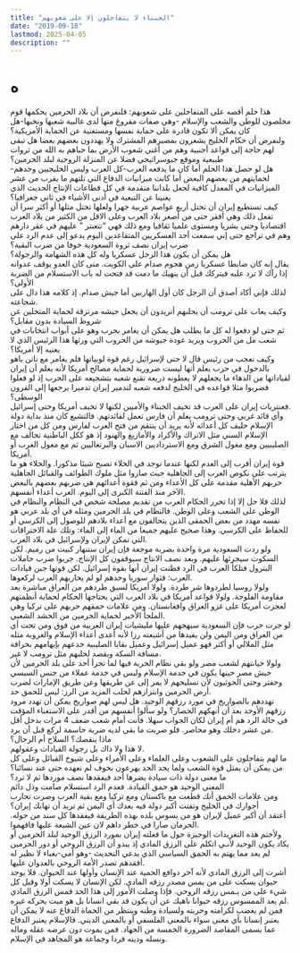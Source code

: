 ```yaml
---
title: "الجبناء لا يتفاحلون إلا على شعوبهم"
date: "2019-09-18"
lastmod: 2025-04-05
description: ""
---
```

# **ه**

هذا حلم أقصه على المتفاحلين على شعوبهم: فلنفرض أن بلاد الحرمين يحكمها قوم مخلصون للوطن والشعب والإسلام -وهي صفات مفروغ منها لدى غالبية شعبها ونخبها-هل كان يمكن ألا تكون قادرة على حماية نفسها ومستغنية عن الحماية الأمريكية؟  
ولنفرض أن حكام الخليج يشعرون بمصيرهم المشترك ولا يهددون بعضهم بعضا هل تبقى لهم حاجة إلى قواعد أجنبية وهم من أغني شعوب الأرض بما حباهم به الله من ثروات طبيعية وموقع جيوسراتيجي فضلا عن المنزلة الروحية لبلد الحرمين؟  
هل لو حصل هذا الحلم أما كان ما يدفعه العرب-كل العرب وليس الخليجيين وحدهم- لحمايتهم من بعضهم البعض أما كانت ميزانيات الدفاع التي تلتهم ما يقرب من عشر الميزانيات في المعدل كافية لجعل بلداننا متقدمة في كل قطاعات الإنتاج الحديث الذي يغنينا عن التبعية في أدنى الأشياء في ثاني جغرافيا؟  
كيف تستطيع إيران أن تحتل أربع عواصم عربية جهرا ولعلها تحتل مثلها أو أكثر سرا أن تفعل ذلك وهي أفقر حتى من أصغر بلاد العرب وعلى الاقل من الكثير من بلاد العرب اقتصاديا وحتى بشريا ومستوى علميا ثقافيا ومع ذلك فهي “تتعنتر ” عليهم في عقر دارهم وهم في تراجع حتى إني سمعت أحد العسكريين المتقاعدين اليوم يدعو إلى عدم الرد على ضرب إيران نصف ثروة السعودية خوفا من ضرب البقية؟  
هل يمكن أن يكون هذا الرجل عسكريا وله كل هذه الشهامة والرجولة؟  
يقال إنه كان ضابطا عسكريا زمن هجوم صدام على الكويت. متى كان العدو يوقف عدوانه إذا رآك لا ترد عليه فيتركك قبل أن ينهيك ما دمت قد فتحت له باب الاستسلام من الضربة الأولى؟  
لذلك فإني أكاد أصدق أن الرجل كان أول الهاربين أما جيش صدام. إذ كلامه هذا دال على شجاعته.  
وكيف يعاب على ترومب أن يحلبهم أتريدون أن يجعل جيشه مرتزقة لحماية المتخلين عن شروط السيادة بدون مقابل؟  
ثم حتى لو دفعوا له كل ما يطلب هل يمكن أن يغامر بحرب وهو على أبواب انتخابات في شعب مل من الحروب ويريد عودة جيوشه من الحروب التي ورثها هذا الرئيس الذي لا يعنيه إلا أمريكا؟  
وكيف نعجب من رئيس قال لا حتى لإسرائيل رغم قوة لوبياتها فلم يغامر مع ناتن ياهو بالدخول في حرب يعلم أنها ليست ضرورية لحماية مصالح أمريكا لأنه يعلم أن إيران لقياداتها من الدهاء ما يجعلهم لا يعطونه ذريعة تقنع شعبه بتشجيعه على الحرب إذ لو فعلوا فضربوا مثلا قواعده في الخليج لدفعه شعبه لتدمير إيران تدميرا يرجعها إلى القرون الوسطى؟  
فعنتريات إيران على العرب قد تخيف الجبناء والأميين لكنها لا تخيف أمريكا وحتى إسرائيل.  
وأي قائد غربي وحتى ترومب يعلم أن فارس تعمل لفائدتهم. فالتشيع كان منذ بداية دولة الإسلام حليف كل أعدائه لأنه يريد أن ينتقم من فتح العرب لفارس ومن كل من اختار الإسلام السني مثل الاتراك والأكراد والأمازيغ والهنود إذ هو ككل الباطنية تحالف مع الصليبيين ومع مغول الشرق ومع الاسترداديين الاسبان والبرتغاليين ثم مع مغول الغرب أو أمريكا.  
قوة إيران أقرب إلى العدم لكنها عندما توجد في الخلاء تصبح شيئا مذكورا. والخلاء هو ما يترتب على نكوص العرب إلى الجاهلية حيث صاروا مثل ملوك الطوائف والقبائل الجاهلية حربهم الأهلية مقدمة على كل الأعداء ومن ثم فقوة أعدائهم هي ضربهم بعضهم بالبعض الآخر منذ الفتنة الكبرى إلى اليوم. العرب أعداء أنفسهم.  
لذلك فلا حل إلا إذا تحرر الحكام العرب من تقديم مصلحة شخص في النظام والنظام في الوطن على الشعب وعلى الوطن. فالنظام في بلد الحرمين ومثله في أي بلد عربي هو نفسه مهدد من بعض الحمقى الذين يتحالفون مع أعداء بلادهم للوصول إلى الكرسي أو للحفاظ على الكرسي. وهذا صحيح عليهم جميعا من الماء إلى الماء: وتلك علة الاختراقات التي تمكن لإيران ولإسرائيل في بلاد العرب.  
ولو ردت السعودية مرة واحدة بضربة موجعة فإن إيران ستنهار كبيت من رميم. لكن السكوت سيجرئها عليهم. وبعد نصف الانتاج سيوقفون كل الإنتاج. جربوا ضرب حاملات البترول فتلكأ العرب في الرد فظنت إيران أنها بقوة إسرائيل. لكن قوتها جبن قيادات العرب: فثوار سوريا وحدهم لو لم يحاربهم العرب لركعوها.  
ولولا روسيا لطردوها شر طردة. ولولا أمريكا لسبق طردهم من العراق مباشرة بعد مقاومة الفلوجة. ولولا قواعد أمريكا في بلاد العرب التي يحتاجها الحكام لحماية أنظمتهم لعجزت أمريكا على غزو العراق وافغانستان. ومن علامات حمقهم حربهم على تركيا وهي الملجأ الأخير لحماية الحرمين من الحشد الشعبي.  
لو جرت حرب فإن السعودية سيهجهم عليها مليشيات إيران العربية من فوق ومن تحت أي من العراق ومن اليمن ولن يفيدها من أشبعته رزا لأنه أعدى أعداء الإسلام والعروبة مثله مثل الملالي أو أكثر فهو عميل إسرائيل وعميل بقايا الصليبية خدعهم بإيهامهم بخرافة مسافة السكة ويقصد لحلبهم مثل ترومب لا غير.  
ولولا خيانتهم لشعب مصر ولو بقي نظام الحرية فيها لما تجرأ أحد على بلد الحرمين لأن جيش مصر حينها يكون في خدمة الإسلام وليس في خدمة عملاء من جنس السيسي وحفتر وحتى الحوثيون لأن تسليحهم لا يمر إلى عن طريقها وعن طريق الإمارات لضرب أرض الحرمين وابتزازهم لحلب المزيد من الرز: ليس للحمق حد.  
تهددهم بالصواريخ في مورد رزقهم الوحيد. هل ليس لهم صواريخ يمكن أن تهدد مرود رزقهم الأوحد بعد أن أنهكهم الحصار؟ ولو سألوا أنفسهم من أقدر على الاستغناء المؤقت في حالة الرد هم أم إيران لكان الجواب سهلا. فأنت أمام شعب ضعف 4 مرات بدخل أقل من عشر دخلك وهو محاصر. فلو ضربت ما بقي لديه ضربة حاسمة لركع قبل أن يرد.  
ماذا ينقصك؟ السلاح أم الرجال؟  
لا هذا ولا ذاك بل رجولة القيادات وعقولهم.  
ما لهم يتفاحلون على الشعوب وعلى العلماء وعلى الأمراء وعلى شيوخ القبائل وعلى كل من يمكن أن يمثل قوة الشعب ولما يجد الجد يهرعون بخوف لم نعهده حتى عند نسائنا؟  
ما معنى دولة ذات سيادة يضرها أحد فيفقدها نصف موردها ثم لا ترد؟  
المعنى الوحيد هو حمق القيادة. فعدم الرد استسلام صامت وذل دائم  
ومن علامات الحمق أنك قطعت مع باكستان ومع تركيا ومع بقية العرب وصرت تحارب أجوارك في الخليج وتفتت أكبر دولة فيه بعدك أي اليمن ثم تريد أن تهابك إيران؟  
أعتقد أن أكبر عميل لإيران هو من يسوس بلده بهذه الطريقة فيفقدها كل سند من حوله. الحرمان صارا في خطر داهم لان عين الشيعة عليها فافهموا.  
ولأختم هذه التغريدات الوجيزة حول ما فعلته إيران بمورد الرزق الوحيد لبلد الحرمين أو يكاد يكون الوحيد لأنـي اتكلم على الرزق المادي إذ يبدو أن الرزق الروحي أو دور الحرمين لم يعد مما يهتم به الحمق السياسي الذي يدعي التحديث -وهو أمي-بغباء لا نظير له أفقدهم تصدر الأمة الروحي بالعدوان عليها.  
أشرت إلى الرزق المادي لأنه آخر دوافع الحمية عند الإنسان وأولها عند الحيوان. فلا يوجد حيوان يسكت على من يمس مصدر رزقه المادي. لكن الإنسان لا يسكت أولا وقبل كل شيء على من يـمس رزقه الروحي. فإذا وصلت الأمور إلى هذا الحد فمس الرزق المادي لم يعد الممسوس رزقه حيوانا ناهيك عن أن يكون قد بقي انسانا بل هو ميت يحركه غيره.  
فمن لم يغضب لكرامته وحريته ولسيادة وطنه وينتظر من الحماة الدفاع عنه لا يمكن أن يعتبر إنسانا بأي معنى سواء بالمعنى الفلسفي أو بالمعنى الديني. فالإسلام يعتبر الدفاع عما يسمى المقاصد الضرورة الخمسة من الجهاد. فمن يموت دون عرضه عقله وماله ونسله ودينه فردا وجماعة هو المجاهد في الإسلام.

###
